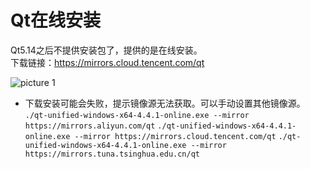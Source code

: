 # Qt在线安装

Qt5.14之后不提供安装包了，提供的是在线安装。  
下载链接：https://mirrors.cloud.tencent.com/qt  

![picture 1](../images/244bf394bf2724c67b62863d9df1a1372a96ab8cae81f5904532361dda2a2223.png)  

* 下载安装可能会失败，提示镜像源无法获取。可以手动设置其他镜像源。
`./qt-unified-windows-x64-4.4.1-online.exe --mirror https://mirrors.aliyun.com/qt`
`./qt-unified-windows-x64-4.4.1-online.exe --mirror https://mirrors.cloud.tencent.com/qt`
`./qt-unified-windows-x64-4.4.1-online.exe --mirror https://mirrors.tuna.tsinghua.edu.cn/qt`

